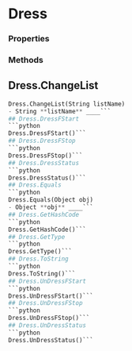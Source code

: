 # Dress    

### Properties  
 
### Methods  
## Dress.ChangeList
```python
Dress.ChangeList(String listName)
- String **listName** ____```
## Dress.DressFStart
```python
Dress.DressFStart()```
## Dress.DressFStop
```python
Dress.DressFStop()```
## Dress.DressStatus
```python
Dress.DressStatus()```
## Dress.Equals
```python
Dress.Equals(Object obj)
- Object **obj** ____```
## Dress.GetHashCode
```python
Dress.GetHashCode()```
## Dress.GetType
```python
Dress.GetType()```
## Dress.ToString
```python
Dress.ToString()```
## Dress.UnDressFStart
```python
Dress.UnDressFStart()```
## Dress.UnDressFStop
```python
Dress.UnDressFStop()```
## Dress.UnDressStatus
```python
Dress.UnDressStatus()```